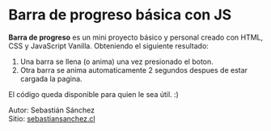 # Barra de progreso básica con JS    
    
**Barra de progreso** es un mini proyecto básico y personal creado con HTML, CSS y JavaScript Vanilla. Obteniendo el siguiente resultado:  
  
1. Una barra se llena (o anima) una vez presionado el boton.    
2. Otra barra se anima automaticamente 2 segundos despues de estar cargada la pagina.
    
El código queda disponible para quien le sea útil. :)
    
Autor: Sebastián Sánchez    
Sitio: [sebastiansanchez.cl](http://www.sebastiansanchez.cl)
